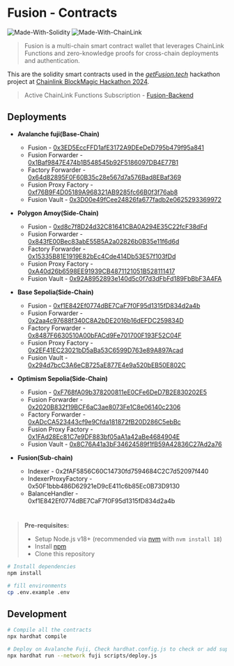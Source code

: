 # Fusion - Contracts

![Made-With-Solidity](https://img.shields.io/badge/MADE%20WITH-SOLIDITY-000000.svg?colorA=222222&style=for-the-badge&logoWidth=14&logo=solidity)
![Made-With-ChainLink](https://img.shields.io/badge/MADE%20WITH-ChainLink-fef8f4.svg?colorA=222222&style=for-the-badge&logoWidth=14)

> Fusion is a multi-chain smart contract wallet that leverages ChainLink Functions and zero-knowledge proofs for cross-chain deployments and authentication.

This are the solidity smart contracts used in the _[getFusion.tech](https://getFusion.tech/)_ hackathon project at [Chainlink BlockMagic Hackathon 2024](https://chain.link/hackathon).

> Active ChainLink Functions Subscription - [Fusion-Backend](https://github.com/FusionWallet/fusion_backend)

## Deployments

- **Avalanche fuji(Base-Chain)**

  - Fusion - [0x3ED5EccFFD1afE3172A9DEeDeD795b479f95a841](https://testnet.snowtrace.io/address/0x3ED5EccFFD1afE3172A9DEeDeD795b479f95a841)
  - Fusion Forwarder - [0x1Baf9847E474b1B548545b92F5186097DB4E77B1](https://testnet.snowtrace.io/address/0x1Baf9847E474b1B548545b92F5186097DB4E77B1)
  - Factory Forwarder - [0x64d82895F0F60B35c28e567d7a576Bad8EBaf369](https://testnet.snowtrace.io/address/0x64d82895F0F60B35c28e567d7a576Bad8EBaf369)
  - Fusion Proxy Factory - [0xf76B9F4D05189A968321AB9285fc66B0f3f76ab8](https://testnet.snowtrace.io/address/0xf76B9F4D05189A968321AB9285fc66B0f3f76ab8)
  - Fusion Vault - [0x3D00e49fCee24826fa677fadb2e0625293369972](https://testnet.snowtrace.io/address/0x3D00e49fCee24826fa677fadb2e0625293369972)

- **Polygon Amoy(Side-Chain)**

  - Fusion - [0xd8c7f8D24d32C81641CBA0A294E35C22fcF38dFd](https://amoy.polygonscan.com/address/0xd8c7f8d24d32c81641cba0a294e35c22fcf38dfd)
  - Fusion Forwarder - [0x843fE00Bec83abE55B5A2a02826b0B35e11f6d6d](https://amoy.polygonscan.com/address/0x843fe00bec83abe55b5a2a02826b0b35e11f6d6d)
  - Factory Forwarder - [0x15335B81E1919E82bEc4Cde414Db53E57f103fDd](https://amoy.polygonscan.com/address/0x15335b81e1919e82bec4cde414db53e57f103fdd)
  - Fusion Proxy Factory - [0xA40d26b6598EE91939CB4871121051B528111417](https://amoy.polygonscan.com/address/0xa40d26b6598ee91939cb4871121051b528111417)
  - Fusion Vault - [0x92A8952893e140d5c0f7d3dFbFd189FbBbF3A4FA](https://amoy.polygonscan.com/address/0x92a8952893e140d5c0f7d3dfbfd189fbbbf3a4fa)

- **Base Sepolia(Side-Chain)**

  - Fusion - [0xf1E842Ef0774dBE7CaF7f0F95d1315fD834d2a4b](https://sepolia.basescan.org/address/0xf1E842Ef0774dBE7CaF7f0F95d1315fD834d2a4b)
  - Fusion Forwarder - [0x2aa4c97688f340C8A2bDE2016b16dEFDC259834D](https://sepolia.basescan.org/address/0x2aa4c97688f340C8A2bDE2016b16dEFDC259834D)
  - Factory Forwarder - [0x8487F6630510A00bFACd9Fe701700F193F52C04F](https://sepolia.basescan.org/address/0x8487f6630510a00bfacd9fe701700f193f52c04f)
  - Fusion Proxy Factory - [0x2EF41EC23021bD5aBa53C6599D763e89A897Acad](https://sepolia.basescan.org/address/0x2ef41ec23021bd5aba53c6599d763e89a897acad)
  - Fusion Vault - [0x294d7bcC3A6eCB725aE877E4e9a520bEB50E802C](https://sepolia.basescan.org/address/0x294d7bcC3A6eCB725aE877E4e9a520bEB50E802C)

- **Optimism Sepolia(Side-Chain)**

  - Fusion - [0xF768fA09b378200811eE0CFe6DeD7B2E830202E5](https://sepolia-optimism.etherscan.io/address/0xF768fA09b378200811eE0CFe6DeD7B2E830202E5)
  - Fusion Forwarder - [0x2020B832f19BCF6aC3ae8073Fe1C8e06140c2306](https://sepolia-optimism.etherscan.io/address/0x2020B832f19BCF6aC3ae8073Fe1C8e06140c2306)
  - Factory Forwarder - [0xADcCA523443cf9e9Cfda181872fB20D286C5ebBc](https://sepolia-optimism.etherscan.io/address/0xadcca523443cf9e9cfda181872fb20d286c5ebbc)
  - Fusion Proxy Factory - [0x1FAd28Ec81C7e9DF883bf05aA1a42aBe4684904E](https://sepolia-optimism.etherscan.io/address/0x1FAd28Ec81C7e9DF883bf05aA1a42aBe4684904E)
  - Fusion Vault - [0x8C76A41a3bF34624589f1fB59A42836C27Ad2a76](https://sepolia-optimism.etherscan.io/address/0x8C76A41a3bF34624589f1fB59A42836C27Ad2a76)

- **Fusion(Sub-chain)**

  - Indexer - 0x2fAF5856C60C14730fd7594684C2C7d52097f440
  - IndexerProxyFactory - 0x50F1bbb486D62921eD9cE411c6b85Ec0B73D9130
  - BalanceHandler - 0xf1E842Ef0774dBE7CaF7f0F95d1315fD834d2a4b

  #

> **Pre-requisites:**
>
> - Setup Node.js v18+ (recommended via [nvm](https://github.com/nvm-sh/nvm) with `nvm install 18`)
> - Install [npm](https://docs.npmjs.com/downloading-and-installing-node-js-and-npm)
> - Clone this repository

```bash
# Install dependencies
npm install

# fill environments
cp .env.example .env
```

## Development

```bash
# Compile all the contracts
npx hardhat compile

# Deploy on Avalanche Fuji, Check hardhat.config.js to check or add supported chains
npx hardhat run --network fuji scripts/deploy.js
```
